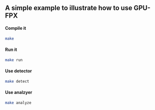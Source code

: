 ## A simple example to illustrate how to use GPU-FPX
#### Compile it
```bash
make
```
#### Run it
```bash
make run
```
#### Use detector
```bash
make detect
```
#### Use analzyer 
```bash
make analyze
```
